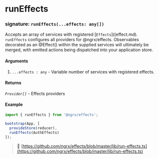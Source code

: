 # runEffects
### signature: `runEffects(...effects: any[])`

Accepts an array of services with registered [`Effects`]((effect.md). `runEffects` configures all providers for @ngrx/effects. 
Observables decorated as an @Effect() within the supplied services will ultimately be merged, with emitted actions being dispatched into your application store.

#### Arguments

1. `...effects : any` - Variable number of services with registered effects. 

#### Returns
*`Provider[]`* - Effects providers

#### Example
```ts
import { runEffects } from '@ngrx/effects';

bootstrap(App, [
  provideStore(reducer),
  runEffects(AuthEffects)
]);
```

> :file_folder: [https://github.com/ngrx/effects/blob/master/lib/run-effects.ts](https://github.com/ngrx/effects/blob/master/lib/run-effects.ts)
